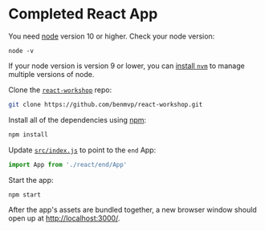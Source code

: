 # Completed React App

You need [node](https://nodejs.org/en/) version 10 or higher. Check your node version:

```
node -v
```

If your node version is version 9 or lower, you can [install `nvm`](https://github.com/creationix/nvm#install-script) to manage multiple versions of node.

Clone the [`react-workshop`](https://github.com/benmvp/react-workshop) repo:

```sh
git clone https://github.com/benmvp/react-workshop.git
```

Install all of the dependencies using [npm](http://npmjs.org/):

```sh
npm install
```

Update [`src/index.js`](../index.js#L3) to point to the `end` App:

```js
import App from './react/end/App'
```

Start the app:

```sh
npm start
```

After the app's assets are bundled together, a new browser window should open up at [http://localhost:3000/](http://localhost:3000/).
